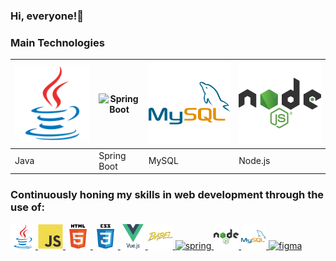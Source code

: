  <h3 align="left"> Hi, everyone!👋</h3>


### Main Technologies

| ![Java](https://raw.githubusercontent.com/devicons/devicon/master/icons/java/java-original.svg) | ![Spring Boot](https://www.vectorlogo.zone/logos/springio/springio-icon.svg) | ![MySQL](https://raw.githubusercontent.com/devicons/devicon/master/icons/mysql/mysql-original-wordmark.svg) | ![Node.js](https://raw.githubusercontent.com/devicons/devicon/master/icons/nodejs/nodejs-original-wordmark.svg) |
|---|---|---|---|
| Java | Spring Boot | MySQL | Node.js |





<h3 align="left">Continuously honing my skills in web development through the use of:</h3>
<p align="left">
  <a href="https://www.java.com" target="_blank" rel="noreferrer">
    <img src="https://raw.githubusercontent.com/devicons/devicon/master/icons/java/java-original.svg" alt="java" width="40" height="40"/>
  </a> 
  <a href="https://developer.mozilla.org/en-US/docs/Web/JavaScript" target="_blank" rel="noreferrer">
    <img src="https://raw.githubusercontent.com/devicons/devicon/master/icons/javascript/javascript-original.svg" alt="javascript" width="40" height="40"/>
  </a>
  <a href="https://www.w3.org/html/" target="_blank" rel="noreferrer">
    <img src="https://raw.githubusercontent.com/devicons/devicon/master/icons/html5/html5-original-wordmark.svg" alt="html5" width="40" height="40"/>
  </a>
  <a href="https://www.w3schools.com/css/" target="_blank" rel="noreferrer">
    <img src="https://raw.githubusercontent.com/devicons/devicon/master/icons/css3/css3-original-wordmark.svg" alt="css3" width="40" height="40"/>
  </a>
  <a href="https://vuejs.org/" target="_blank" rel="noreferrer">
    <img src="https://raw.githubusercontent.com/devicons/devicon/master/icons/vuejs/vuejs-original-wordmark.svg" alt="vuejs" width="40" height="40"/>
  </a>
  <a href="https://babel.dev/" target="_blank" rel="noreferrer">
    <img src="https://raw.githubusercontent.com/devicons/devicon/master/icons/babel/babel-original.svg" alt="babel" width="40" height="40"/>
  </a>
  <a href="https://spring.io/" target="_blank" rel="noreferrer">
    <img src="https://www.vectorlogo.zone/logos/springio/springio-icon.svg" alt="spring" width="40" height="40"/>
  </a>
  <a href="https://nodejs.org" target="_blank" rel="noreferrer">
    <img src="https://raw.githubusercontent.com/devicons/devicon/master/icons/nodejs/nodejs-original-wordmark.svg" alt="nodejs" width="40" height="40"/>
  </a>
  <a href="https://www.mysql.com/" target="_blank" rel="noreferrer">
    <img src="https://raw.githubusercontent.com/devicons/devicon/master/icons/mysql/mysql-original-wordmark.svg" alt="mysql" width="40" height="40"/>
  </a>
  <a href="https://www.figma.com/" target="_blank" rel="noreferrer">
    <img src="https://www.vectorlogo.zone/logos/figma/figma-icon.svg" alt="figma" width="40" height="40"/>
  </a>
</p>




